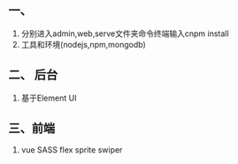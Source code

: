 
## 一、
1. 分别进入admin,web,serve文件夹命令终端输入cnpm install
1. 工具和环境(nodejs,npm,mongodb)

## 二、 后台
1. 基于Element UI

## 三、前端

1. vue SASS flex sprite swiper




